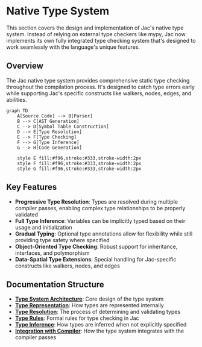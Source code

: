  # Native Type System

This section covers the design and implementation of Jac's native type system. Instead of relying on external type checkers like mypy, Jac now implements its own fully integrated type checking system that's designed to work seamlessly with the language's unique features.

## Overview

The Jac native type system provides comprehensive static type checking throughout the compilation process. It's designed to catch type errors early while supporting Jac's specific constructs like walkers, nodes, edges, and abilities.

```mermaid
graph TD
    A[Source Code] --> B[Parser]
    B --> C[AST Generation]
    C --> D[Symbol Table Construction]
    D --> E[Type Resolution]
    E --> F[Type Checking]
    F --> G[Type Inference]
    G --> H[Code Generation]

    style E fill:#f96,stroke:#333,stroke-width:2px
    style F fill:#f96,stroke:#333,stroke-width:2px
    style G fill:#f96,stroke:#333,stroke-width:2px
```

## Key Features

- **Progressive Type Resolution**: Types are resolved during multiple compiler passes, enabling complex type relationships to be properly validated
- **Full Type Inference**: Variables can be implicitly typed based on their usage and initialization
- **Gradual Typing**: Optional type annotations allow for flexibility while still providing type safety where specified
- **Object-Oriented Type Checking**: Robust support for inheritance, interfaces, and polymorphism
- **Data-Spatial Type Extensions**: Special handling for Jac-specific constructs like walkers, nodes, and edges

## Documentation Structure

- [**Type System Architecture**](architecture.md): Core design of the type system
- [**Type Representation**](type_representation.md): How types are represented internally
- [**Type Resolution**](type_resolution.md): The process of determining and validating types
- [**Type Rules**](type_rules.md): Formal rules for type checking in Jac
- [**Type Inference**](type_inference.md): How types are inferred when not explicitly specified
- [**Integration with Compiler**](compiler_integration.md): How the type system integrates with the compiler passes